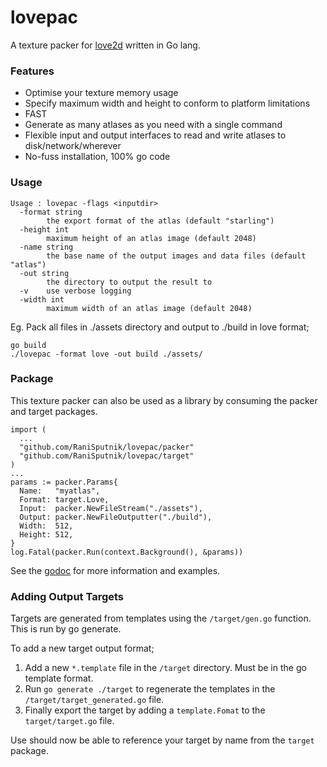 # lovepac
A texture packer for [love2d](https://love2d.org) written in Go lang.

### Features

- Optimise your texture memory usage
- Specify maximum width and height to conform to platform limitations
- FAST
- Generate as many atlases as you need with a single command
- Flexible input and output interfaces to read and write atlases to disk/network/wherever
- No-fuss installation, 100% go code

### Usage

```
Usage : lovepac -flags <inputdir>
  -format string
    	the export format of the atlas (default "starling")
  -height int
    	maximum height of an atlas image (default 2048)
  -name string
    	the base name of the output images and data files (default "atlas")
  -out string
    	the directory to output the result to
  -v	use verbose logging
  -width int
    	maximum width of an atlas image (default 2048)
```

Eg. Pack all files in ./assets directory and output to ./build in love format;

```
go build
./lovepac -format love -out build ./assets/
```

### Package

This texture packer can also be used as a library by consuming the packer and target
packages.

```
import (
  ...
  "github.com/RaniSputnik/lovepac/packer"
  "github.com/RaniSputnik/lovepac/target"
)
...
params := packer.Params{
  Name:   "myatlas",
  Format: target.Love,
  Input:  packer.NewFileStream("./assets"),
  Output: packer.NewFileOutputter("./build"),
  Width:  512,
  Height: 512,
}
log.Fatal(packer.Run(context.Background(), &params))
```

See the [godoc](https://godoc.org/github.com/RaniSputnik/lovepac/packer) for
more information and examples.

### Adding Output Targets

Targets are generated from templates using the `/target/gen.go` function. This is run by go generate.

To add a new target output format;

1. Add a new `*.template` file in the `/target` directory. Must be in the go template format.
2. Run `go generate ./target` to regenerate the templates in the `/target/target_generated.go` file.
3. Finally export the target by adding a `template.Fomat` to the `target/target.go` file.

Use should now be able to reference your target by name from the `target` package.